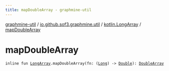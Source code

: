 ```yaml
---
title: mapDoubleArray - graphmine-util
---
```


[graphmine-util](../../index.html) / [io.github.sof3.graphmine.util](../index.html) / [kotlin.LongArray](index.html) / [mapDoubleArray](./map-double-array.html)

# mapDoubleArray

`inline fun `[`LongArray`](https://kotlinlang.org/api/latest/jvm/stdlib/kotlin/-long-array/index.html)`.mapDoubleArray(fn: (`[`Long`](https://kotlinlang.org/api/latest/jvm/stdlib/kotlin/-long/index.html)`) -> `[`Double`](https://kotlinlang.org/api/latest/jvm/stdlib/kotlin/-double/index.html)`): `[`DoubleArray`](https://kotlinlang.org/api/latest/jvm/stdlib/kotlin/-double-array/index.html)